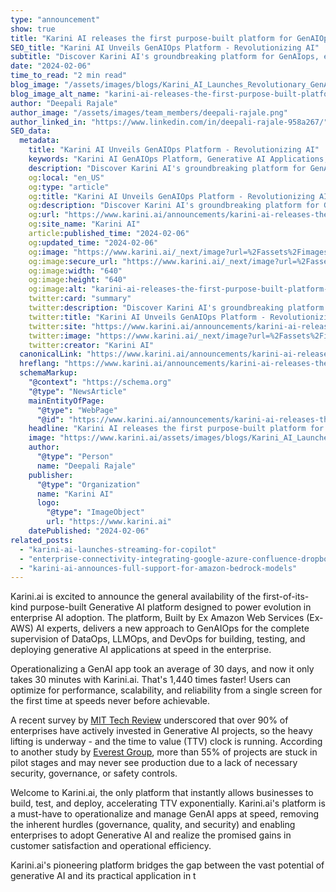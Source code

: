 ```yaml
---
type: "announcement"
show: true
title: "Karini AI releases the first purpose-built platform for GenAIOps"
SEO_title: "Karini AI Unveils GenAIOps Platform - Revolutionizing AI"
subtitle: "Discover Karini AI's groundbreaking platform for GenAIops, enabling businesses to build, test, and deploy Generative AI apps with ease."
date: "2024-02-06"
time_to_read: "2 min read"
blog_image: "/assets/images/blogs/Karini_AI_Launches_Revolutionary_GenAIOps_Platform.png"
blog_image_alt_name: "karini-ai-releases-the-first-purpose-built-platform-for-genaiops"
author: "Deepali Rajale"
author_image: "/assets/images/team_members/deepali-rajale.png"
author_linked_in: "https://www.linkedin.com/in/deepali-rajale-958a267/"
SEO_data:
  metadata:
    title: "Karini AI Unveils GenAIOps Platform - Revolutionizing AI"
    keywords: "Karini AI GenAIOps Platform, Generative AI Applications, Enterprise AI Adoption, AI Operational Efficiency, GenAI App Deployment"
    description: "Discover Karini AI's groundbreaking platform for GenAIops, enabling businesses to build, test, and deploy Generative AI apps with ease."
    og:local: "en_US"
    og:type: "article"
    og:title: "Karini AI Unveils GenAIOps Platform - Revolutionizing AI"
    og:description: "Discover Karini AI's groundbreaking platform for GenAIops, enabling businesses to build, test, and deploy Generative AI apps with ease."
    og:url: "https://www.karini.ai/announcements/karini-ai-releases-the-first-purpose-built-platform-for-genaiops"
    og:site_name: "Karini AI"
    article:published_time: "2024-02-06"
    og:updated_time: "2024-02-06"
    og:image: "https://www.karini.ai/_next/image?url=%2Fassets%2Fimages%2Fblogs%2FKarini_AI_Launches_Revolutionary_GenAIOps_Platform.png&w=640&q=75"
    og:image:secure_url: "https://www.karini.ai/_next/image?url=%2Fassets%2Fimages%2Fblogs%2FKarini_AI_Launches_Revolutionary_GenAIOps_Platform.png&w=640&q=75"
    og:image:width: "640"
    og:image:height: "640"
    og:image:alt: "karini-ai-releases-the-first-purpose-built-platform-for-genaiops"
    twitter:card: "summary"
    twitter:description: "Discover Karini AI's groundbreaking platform for GenAIops, enabling businesses to build, test, and deploy Generative AI apps with ease."
    twitter:title: "Karini AI Unveils GenAIOps Platform - Revolutionizing AI"
    twitter:site: "https://www.karini.ai/announcements/karini-ai-releases-the-first-purpose-built-platform-for-genaiops"
    twitter:image: "https://www.karini.ai/_next/image?url=%2Fassets%2Fimages%2Fblogs%2FKarini_AI_Launches_Revolutionary_GenAIOps_Platform.png&w=640&q=75"
    twitter:creator: "Karini AI"
  canonicalLink: "https://www.karini.ai/announcements/karini-ai-releases-the-first-purpose-built-platform-for-genaiops"
  hreflang: "https://www.karini.ai/announcements/karini-ai-releases-the-first-purpose-built-platform-for-genaiops"
  schemaMarkup:
    "@context": "https://schema.org"
    "@type": "NewsArticle"
    mainEntityOfPage:
      "@type": "WebPage"
      "@id": "https://www.karini.ai/announcements/karini-ai-releases-the-first-purpose-built-platform-for-genaiops"
    headline: "Karini AI releases the first purpose-built platform for GenAIOps"
    image: "https://www.karini.ai/assets/images/blogs/Karini_AI_Launches_Revolutionary_GenAIOps_Platform.png"
    author:
      "@type": "Person"
      name: "Deepali Rajale"
    publisher:
      "@type": "Organization"
      name: "Karini AI"
      logo:
        "@type": "ImageObject"
        url: "https://www.karini.ai"
    datePublished: "2024-02-06"
related_posts:
  - "karini-ai-launches-streaming-for-copilot"
  - "enterprise-connectivity-integrating-google-azure-confluence-dropbox"
  - "karini-ai-announces-full-support-for-amazon-bedrock-models"
---
```


Karini.ai is excited to announce the general availability of the first-of-its-kind purpose-built Generative AI platform designed to power evolution in enterprise AI adoption. The platform, Built by Ex Amazon Web Services (Ex-AWS) AI experts, delivers a new approach to GenAIOps for the complete supervision of DataOps, LLMOps, and DevOps for building, testing, and deploying generative AI applications at speed in the enterprise.

Operationalizing a GenAI app took an average of 30 days, and now it only takes 30 minutes with Karini.ai. That's 1,440 times faster! Users can optimize for performance, scalability, and reliability from a single screen for the first time at speeds never before achievable.

A recent survey by [MIT Tech Review](https://www.technologyreview.com/2023/10/05/1080618/laying-the-foundation-for-data-and-ai-led-growth/) underscored that over 90% of enterprises have actively invested in Generative AI projects, so the heavy lifting is underway - and the time to value (TTV) clock is running. According to another study by [Everest Group](https://www.everestgrp.com/press-releases/enterprises-aim-to-move-beyond-pilots-accelerate-consumption-of-ai-in-2024everest-group-yates-ltd/), more than 55% of projects are stuck in pilot stages and may never see production due to a lack of necessary security, governance, or safety controls.

Welcome to Karini.ai, the only platform that instantly allows businesses to build, test, and deploy, accelerating TTV exponentially. Karini.ai's platform is a must-have to operationalize and manage GenAI apps at speed, removing the inherent hurdles (governance, quality, and security) and enabling enterprises to adopt Generative AI and realize the promised gains in customer satisfaction and operational efficiency.

Karini.ai's pioneering platform bridges the gap between the vast potential of generative AI and its practical application in t
